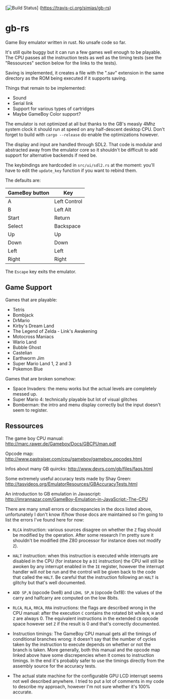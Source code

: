 [![Build Status](https://travis-ci.org/simias/gb-rs.svg)]
(https://travis-ci.org/simias/gb-rs)

gb-rs
=====

Game Boy emulator written in rust. No unsafe code so far.

It's still quite buggy but it can run a few games well enough to be
playable. The CPU passes all the instruction tests as well as the
timing tests (see the "Ressources" section below for the links to the
tests).

Saving is implemented, it creates a file with the ".sav" extension in
the same directory as the ROM being executed if it supports saving.

Things that remain to be implemented:
* Sound
* Serial link
* Support for various types of cartridges
* Maybe GameBoy Color support?

The emulator is not optimized at all but thanks to the GB's measly
4Mhz system clock it should run at speed on any half-descent desktop
CPU. Don't forget to build with ```cargo --release``` do enable the
optimizations however.

The display and input are handled through SDL2. That code is modular
and abstracted away from the emulator core so it shouldn't be
difficult to add support for alternative backends if need be.

The keybindings are hardcoded in `src/ui/sdl2.rs` at the moment:
you'll have to edit the ```update_key``` function if you want to
rebind them.

The defaults are:

| GameBoy button  | Key           |
| --------------- | ------------- |
| A               | Left Control  |
| B               | Left Alt      |
| Start           | Return        |
| Select          | Backspace     |
| Up              | Up            |
| Down            | Down          |
| Left            | Left          |
| Right           | Right         |

The `Escape` key exits the emulator.

Game Support
------------

Games that are playable:

* Tetris
* Bombjack
* DrMario
* Kirby's Dream Land
* The Legend of Zelda - Link's Awakening
* Motocross Maniacs
* Wario Land
* Bubble Ghost
* Castelian
* Earthworm Jim
* Super Mario Land 1, 2 and 3
* Pokemon Blue

Games that are broken somehow:

* Space Invaders: the menu works but the actual levels are completely
  messed up.
* Super Mario 4: technically playable but lot of visual glitches
* Bomberman: the intro and menu display correctly but the input
  doesn't seem to register.

Ressources
----------

The game boy CPU manual: http://marc.rawer.de/Gameboy/Docs/GBCPUman.pdf

Opcode map: http://www.pastraiser.com/cpu/gameboy/gameboy_opcodes.html

Infos about many GB quircks: http://www.devrs.com/gb/files/faqs.html

Some extremely useful accuracy tests made by Shay Green:
http://tasvideos.org/EmulatorResources/GBAccuracyTests.html

An introduction to GB emulation in Javascript:
http://imrannazar.com/GameBoy-Emulation-in-JavaScript:-The-CPU

There are many small errors or discrepancies in the docs listed above,
unfortunately I don't know if/how those docs are maintained so I'm
going to list the errors I've found here for now:

* `RLCA` instruction: various sources disagree on whether the `Z` flag
  should be modified by the operation. After some research I'm pretty
  sure it shouldn't be modified (the Z80 processor for instance does
  not modify `Z`).

* `HALT` instruction: when this instruction is executed while
  interrupts are disabled in the CPU (for instance by a `DI`
  instruction) the CPU will still be awoken by any interrupt enabled
  in the `IE` register, however the interrupt handler will *not* be
  run and the control will be given back to the code that called the
  `HALT`. Be careful that the instruction following an `HALT` is
  glitchy but that's well documented.

* `ADD SP,N` (opcode 0xe8) and `LDHL SP,N` (opcode 0xf8): the values
  of the carry and halfcarry are computed on the low 8bits.

* `RLCA`, `RLA`, `RRCA`, `RRA` instructions: the flags are described
   wrong in the CPU manual: after the execution `C` contains the
   rotated bit while `N`, `H` and `Z` are always 0. The equivalent
   instructions in the extended `CB` opcode space however set `Z` if
   the result is 0 and that's correctly documented.

* Instruction timings: The GameBoy CPU manual gets all the timings of
  conditional branches wrong: it doesn't say that the number of cycles
  taken by the instruction to execute depends on whether or not the
  branch is taken. More generally, both this manual and the opcode map
  linked above have some discrepencies when it comes to instruction
  timings. In the end it's probably safer to use the timings directly
  from the assembly source for the accuracy tests.

* The actual state machine for the configurable GPU LCD interrupt
  seems not well described anywhere. I tried to put a lot of comments
  in my code to describe my approach, however I'm not sure whether
  it's 100% accurate.
